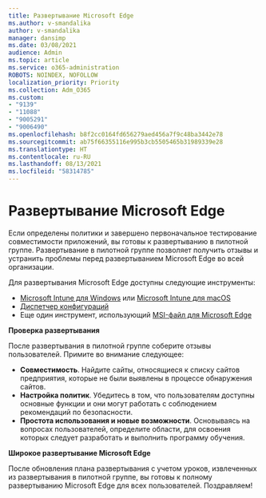 ```yaml
---
title: Развертывание Microsoft Edge
ms.author: v-smandalika
author: v-smandalika
manager: dansimp
ms.date: 03/08/2021
audience: Admin
ms.topic: article
ms.service: o365-administration
ROBOTS: NOINDEX, NOFOLLOW
localization_priority: Priority
ms.collection: Adm_O365
ms.custom:
- "9139"
- "11088"
- "9005291"
- "9006490"
ms.openlocfilehash: b8f2cc0164fd656279aed456a7f9c48ba3442e78
ms.sourcegitcommit: ab75f66355116e995b3cb5505465b31989339e28
ms.translationtype: HT
ms.contentlocale: ru-RU
ms.lasthandoff: 08/13/2021
ms.locfileid: "58314785"
---
```

# <a name="deploy-microsoft-edge"></a>Развертывание Microsoft Edge

Если определены политики и завершено первоначальное тестирование совместимости приложений, вы готовы к развертыванию в пилотной группе. Развертывание в пилотной группе позволяет получить отзывы и устранить проблемы перед развертыванием Microsoft Edge во всей организации.

Для развертывания Microsoft Edge доступны следующие инструменты:

- [Microsoft Intune для Windows](https://docs.microsoft.com/mem/intune/apps/apps-windows-edge) или [Microsoft Intune для macOS](https://docs.microsoft.com/mem/intune/apps/apps-edge-macos)
- [Диспетчер конфигураций](https://docs.microsoft.com/DeployEdge/deploy-edge-with-configuration-manager)
- Еще один инструмент, использующий [MSI-файл для Microsoft Edge](https://www.microsoft.com/edge/business/download)

**Проверка развертывания**

После развертывания в пилотной группе соберите отзывы пользователей. Примите во внимание следующее:
- **Совместимость**. Найдите сайты, относящиеся к списку сайтов предприятия, которые не были выявлены в процессе обнаружения сайтов.
- **Настройка политик**. Убедитесь в том, что пользователям доступны основные функции и они могут работать с соблюдением рекомендаций по безопасности.
- **Простота использования и новые возможности**. Основываясь на вопросах пользователей, определите области, для освоения которых следует разработать и выполнить программу обучения.

**Широкое развертывание Microsoft Edge**

После обновления плана развертывания с учетом уроков, извлеченных из развертывания в пилотной группе, вы готовы к полному развертыванию Microsoft Edge для всех пользователей. Поздравляем!

